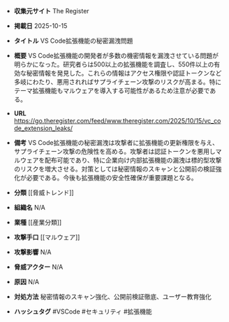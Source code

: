 - **収集元サイト**
The Register

- **掲載日**
2025-10-15

- **タイトル**
VS Code拡張機能の秘密漏洩問題

- **概要**
VS Code拡張機能の開発者が多数の機密情報を漏洩させている問題が明らかになった。研究者らは500以上の拡張機能を調査し、550件以上の有効な秘密情報を発見した。これらの情報はアクセス権限や認証トークンなど多岐にわたり、悪用されればサプライチェーン攻撃のリスクが高まる。特にテーマ拡張機能もマルウェアを導入する可能性があるため注意が必要である。

- **URL**
https://go.theregister.com/feed/www.theregister.com/2025/10/15/vc_code_extension_leaks/

- **備考**
VS Code拡張機能の秘密漏洩は攻撃者に拡張機能の更新権限を与え、サプライチェーン攻撃の危険性を高める。攻撃者は認証トークンを悪用しマルウェアを配布可能であり、特に企業向け内部拡張機能の漏洩は標的型攻撃のリスクを増大させる。対策としては秘密情報のスキャンと公開前の検証強化が必要である。今後も拡張機能の安全性確保が重要課題となる。

- **分類**
[[脅威トレンド]]

- **組織名**
N/A

- **業種**
[[産業分類]]

- **攻撃手口**
[[マルウェア]]

- **攻撃影響**
N/A

- **脅威アクター**
N/A

- **原因**
N/A

- **対処方法**
秘密情報のスキャン強化、公開前検証徹底、ユーザー教育強化

- **ハッシュタグ**
#VSCode #セキュリティ #拡張機能
